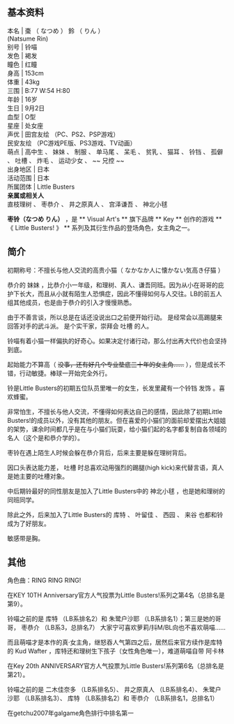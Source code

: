 **基本资料**  
---  
本名  |  棗  （  なつめ  ）  鈴  （  りん  ）    
(Natsume Rin)  
别号  |  铃喵   
发色  |  褐发   
瞳色  |  红瞳   
身高  |  153cm   
体重  |  43kg   
三围  |  B:77 W:54 H:80   
年龄  |  16岁   
生日  |  9月2日   
血型  |  O型   
星座  |  处女座   
声优  |  田宫友绘  （PC、PS2、PSP游戏）   
民安友绘  （PC游戏PE版、PS3游戏、TV动画）  
萌点  |  高中生  、  妹妹  、  制服  、  单马尾  、  呆毛  、  贫乳  、  猫耳  、  铃铛  、  孤僻  、  吐槽  、  炸毛  、  运动少女  、 ~~ 兄控  ~~  
出身地区  |  日本   
活动范围  |  日本   
所属团体  |  Little Busters   
**亲属或相关人**  
直枝理树  、  枣恭介  、  井之原真人  、  宫泽谦吾  、  神北小毬  
  
**枣铃（なつめ りん）** ，是 ** Visual Art's  ** 旗下品牌 ** Key  ** 创作的游戏 **《 Little
Busters!  》 ** 系列及其衍生作品的登场角色，女主角之一。

##  简介

初期称号：不擅长与他人交流的高贵小猫（  なかなか人に懐かない気高き仔猫  ）

恭介的  妹妹
，比恭介小一年级，和理树、真人、谦吾同班。因为从小在哥哥的庇护下长大，而且从小就有陌生人恐惧症，因此不懂得如何与人交往。LB的前五人组其他成员，也是由于恭介的引入才慢慢熟悉。

由于不善言谈，所以总是在话还没说出口之前便开始行动。 是经常会以高踢腿来回答对手的武斗派。 是个实干家，崇拜会  吐槽  的人。

铃喵有着小猫一样偏执的好奇心。如果决定付诸行动，那么付出再大代价也会坚持到底。

起始能力不算高（ ~~没事，还有好几个专业垫底三十年的女主角……~~ ），但是成长不错，行动敏捷。棒球一开始完全外行。

铃是Little Busters的初期五位队员里唯一的女生，长发里藏有一个铃铛  发饰  。喜欢蜂蜜。

非常怕生，不擅长与他人交流，不懂得如何表达自己的感情，因此除了初期Little
Busters!的成员以外，没有其他的朋友。但在喜爱的小猫们的面前却爱摆出大姐姐的架势，课余时间都几乎是在与小猫们玩耍，给小猫们起的名字都复制自各领域的名人（这个是和恭介学的）。

枣铃在遇上陌生人时候会躲在恭介背后，后来主要是躲在理树背后。

因口头表达能力差，  吐槽  时总喜欢动用强烈的踢腿(high kick)来代替言语，真人是她主要的吐槽对象。

中后期铃最好的同性朋友是加入了Little Busters中的  神北小毬  ，也是她和理树的同班同学。

除此之外，后来加入了Little Busters的  库特  、  叶留佳  、  西园  、  来谷  也都和铃成为了好朋友。

敏感带是胸。

##  其他

角色曲：RING RING RING!

在KEY 10TH Anniversary官方人气投票为Little Busters!系列之第4名（总排名是第9）。

铃喵之前的是  库特  （LB系排名2）和  朱鹭户沙耶  （LB系排名1）；第三是她的哥哥，  枣恭介  （LB系3，总排名7）
大家宁可喜欢萝莉/抖M/BL向也不喜欢萌喵……

而且萌喵才是本作的真·女主角，继怒吞人气第四之后，居然后来官方续作是库特的  Kud Wafter  ，库特还和理树生下孩子（女性角色唯一），难道萌喵自带
阿卡林

在Key 20th ANNIVERSARY官方人气投票为Little Busters!系列第6名（总排名是第21）。

铃喵之前的是  二木佳奈多  （LB系排名5）、  井之原真人  （LB系排名4）、  朱鹭户沙耶  （LB系排名3）、  库特  （LB系排名2）和
枣恭介  （LB系排名1，总排名1）

在getchu2007年galgame角色排行中排名第一